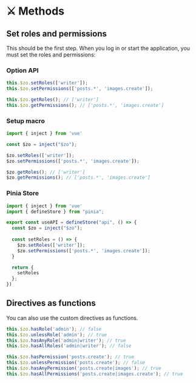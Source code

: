 # ⚔ Methods

## Set roles and permissions

This should be the first step. When you log in or start the application, you must set the roles and permissions:


### Option API
```javascript
this.$zo.setRoles(['writer']);
this.$zo.setPermissions(['posts.*', 'images.create']);

this.$zo.getRoles(); // ['writer']
this.$zo.getPermissions(); // ['posts.*', 'images.create']
```

### Setup macro 
```javascript
import { inject } from 'vue'

const $zo = inject("$zo");

$zo.setRoles(['writer']);
$zo.setPermissions(['posts.*', 'images.create']);

$zo.getRoles(); // ['writer']
$zo.getPermissions(); // ['posts.*', 'images.create']
```
 
### Pinia Store
```javascript
import { inject } from 'vue'
import { defineStore } from "pinia";

export const useAPI = defineStore("api", () => {
  const $zo = inject("$zo");
  
  const setRoles = () => {
    $zo.setRoles(['writer']);
    $zo.setPermissions(['posts.*', 'images.create']);
  }

  return {
    setRoles
  };
})

```
 

## Directives as functions

You can also use the custom directives as functions.

```javascript
this.$zo.hasRole('admin'); // false
this.$zo.unlessRole('admin'); // true
this.$zo.hasAnyRole('admin|writer'); // true
this.$zo.hasAllRoles('admin|writer'); // false

this.$zo.hasPermission('posts.create'); // true
this.$zo.unlessPermission('posts.create'); // false
this.$zo.hasAnyPermission('posts.create|images'); // true
this.$zo.hasAllPermissions('posts.create|images.create'); // true
```


